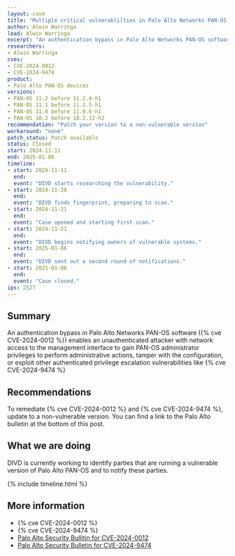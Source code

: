 ```yaml
---
layout: case
title: "Multiple critical vulnerablilties in Palo Alto Networks PAN-OS devices"
author: Alwin Warringa
lead: Alwin Warringa
excerpt: "An authentication bypass in Palo Alto Networks PAN-OS software (CVE-2024-0012) enables an unauthenticated attacker with network access to the management interface to gain PAN-OS administrator privileges to perform administrative actions, tamper with the configuration, or exploit other authenticated privilege escalation vulnerabilities like CVE-2024-9474"
researchers:
- Alwin Warringa
cves:
- CVE-2024-0012
- CVE-2024-9474
product:
- Palo Alto PAN-OS devices
versions:
- PAN-OS 11.2 before 11.2.4-h1
- PAN-OS 11.1 before 11.1.5-h1
- PAN-OS 11.0 before 11.0.6-h1
- PAN-OS 10.2 before 10.2.12-h2
recommendation: "Patch your version to a non-vulnerable version"
workaround: "none"
patch_status: Patch available
status: Closed
start: 2024-11-11
end: 2025-01-06
timeline:
- start: 2024-11-11
  end:
  event: "DIVD starts researching the vulnerability."
- start: 2024-11-20
  end:
  event: "DIVD finds fingerprint, preparing to scan."
- start: 2024-11-21
  end:
  event: "Case opened and starting first scan."
- start: 2024-11-21
  end:
  event: "DIVD begins notifying owners of vulnerable systems."
- start: 2025-01-06
  end:
  event: "DIVD sent out a second round of notifications."
- start: 2025-01-06
  end:
  event: "Case closed."
ips: 2527
---
```


## Summary
An authentication bypass in Palo Alto Networks PAN-OS software ({% cve CVE-2024-0012 %}) enables an unauthenticated attacker with network access to the management interface to gain PAN-OS administrator privileges to perform administrative actions, tamper with the configuration, or exploit other authenticated privilege escalation vulnerabilities like {% cve CVE-2024-9474 %}

## Recommendations

To remediate {% cve CVE-2024-0012 %} and {% cve CVE-2024-9474 %}, update to a non-vulnerable version. You can find a link to the Palo Alto bulletin at the bottom of this post.

## What we are doing

DIVD is currently working to identify parties that are running a vulnerable version of Palo Alto PAN-OS and to notify these parties. 

{% include timeline.html %}

## More information

* {% cve CVE-2024-0012 %}
* {% cve CVE-2024-9474 %}
* [Palo Alto Security Bullitin for CVE-2024-0012](https://security.paloaltonetworks.com/CVE-2024-0012)
* [Palo Alto Security Bulletin for CVE-2024-9474](https://security.paloaltonetworks.com/CVE-2024-9474)
